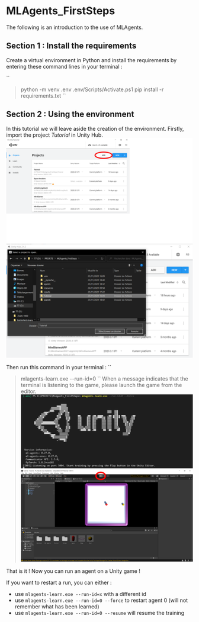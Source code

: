 # MLAgents_FirstSteps

The following is an introduction to the use of MLAgents.

## Section 1 : Install the requirements

Create a virtual environment in Python and install the requirements by entering these command lines in your terminal :

``
> python -m venv .env
> .env/Scripts/Activate.ps1
> pip install -r requirements.txt
``

## Section 2 : Using the environment

In this tutorial we will leave aside the creation of the environment.
Firstly, import the project *Tutorial* in Unity Hub.
![](/resources/1.png)
![](/resources/2.png)

Then run this command in your terminal :
``
> mlagents-learn.exe --run-id=0
``
When a message indicates that the terminal is listening to the game, please launch the game from the editor.
![](/resources/3.png)
![](/resources/4.png)

That is it ! Now you can run an agent on a Unity game !

If you want to restart a run, you can either :
* use ``mlagents-learn.exe --run-id=x`` with a different id
* use ``mlagents-learn.exe --run-id=0 --force`` to restart agent 0 (will not remember what has been learned)
* use ``mlagents-learn.exe --run-id=0 --resume`` will resume the training